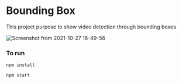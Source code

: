# Bounding Box

This project purpose to show video detection through bounding boxes

![Screenshot from 2021-10-27 16-49-56](https://user-images.githubusercontent.com/71354731/139144643-02df643d-745c-4caf-8d2f-7de245685050.png)


### To run
```
npm install
```
```
npm start
```
